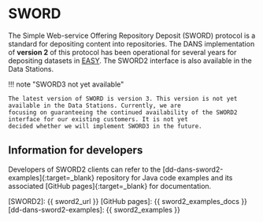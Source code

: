 SWORD
=====

The Simple Web-service Offering Repository Deposit (SWORD) protocol is a standard for depositing content into
repositories. The DANS implementation of **version 2** of this protocol has been operational for several years for
depositing datasets in [EASY](./migration.md). The SWORD2 interface is also available in the Data Stations.

!!! note "SWORD3 not yet available"

    The latest version of SWORD is version 3. This version is not yet available in the Data Stations. Currently, we are 
    focusing on guaranteeing the continued availability of the SWORD2 interface for our existing customers. It is not yet
    decided whether we will implement SWORD3 in the future. 

Information for developers
--------------------------
Developers of SWORD2 clients can refer to the [dd-dans-sword2-examples]{:target=_blank} repository for Java code
examples and its associated [GitHub pages]{:target=_blank} for documentation.

[SWORD2]: {{ sword2_url }}
[GitHub pages]: {{ sword2_examples_docs }}
[dd-dans-sword2-examples]: {{ sword2_examples }}
